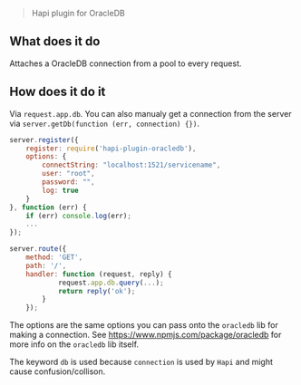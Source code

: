 > Hapi plugin for OracleDB


## What does it do
Attaches a OracleDB connection from a pool to every request.

## How does it do it
Via `request.app.db`. You can also manualy get a connection from the server via `server.getDb(function (err, connection) {})`.

```javascript
server.register({
	register: require('hapi-plugin-oracledb'),
	options: {
		connectString: "localhost:1521/servicename",
		user: "root",
		password: "",
		log: true
	}
}, function (err) {
	if (err) console.log(err);
	...
});

server.route({ 
	method: 'GET', 
	path: '/', 
	handler: function (request, reply) { 
			request.app.db.query(...);
			return reply('ok'); 
		} 
	});
```

The options are the same options you can pass onto the `oracledb` lib for making a connection. See https://www.npmjs.com/package/oracledb for more info on the `oracledb` lib itself.

The keyword `db` is used because `connection` is used by `Hapi` and might cause confusion/collison.



